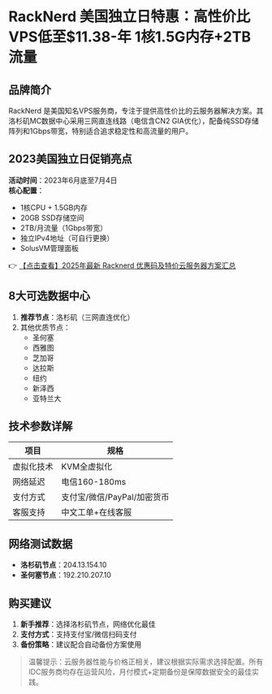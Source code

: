 # RackNerd 美国独立日特惠：高性价比VPS低至$11.38-年 1核1.5G内存+2TB流量

## 品牌简介

RackNerd 是美国知名VPS服务商，专注于提供高性价比的云服务器解决方案。其洛杉矶MC数据中心采用三网直连线路（电信含CN2 GIA优化），配备纯SSD存储阵列和1Gbps带宽，特别适合追求稳定性和高流量的用户。

## 2023美国独立日促销亮点

**活动时间**：2023年6月底至7月4日  
**核心配置**：
- 1核CPU + 1.5GB内存
- 20GB SSD存储空间
- 2TB/月流量（1Gbps带宽）
- 独立IPv4地址（可自行更换）
- SolusVM管理面板

👉 [【点击查看】2025年最新 Racknerd 优惠码及特价云服务器方案汇总](https://bit.ly/Rack_Nerd)

## 8大可选数据中心

1. **推荐节点**：洛杉矶（三网直连优化）
2. 其他优质节点：
   - 圣何塞
   - 西雅图  
   - 芝加哥
   - 达拉斯
   - 纽约
   - 新泽西
   - 亚特兰大

## 技术参数详解

| 项目        | 规格               |
|------------|--------------------|
| 虚拟化技术  | KVM全虚拟化        |
| 网络延迟    | 电信160-180ms      |
| 支付方式    | 支付宝/微信/PayPal/加密货币 |
| 客服支持    | 中文工单+在线客服   |

## 网络测试数据

- **洛杉矶节点**：204.13.154.10
- **圣何塞节点**：192.210.207.10

## 购买建议

1. **新手推荐**：选择洛杉矶节点，网络优化最佳
2. **支付方式**：支持支付宝/微信扫码支付
3. **备份策略**：建议配合自动备份方案使用

> 温馨提示：云服务器性能与价格正相关，建议根据实际需求选择配置。所有IDC服务商均存在运营风险，月付模式+定期备份是保障数据安全的最佳实践。